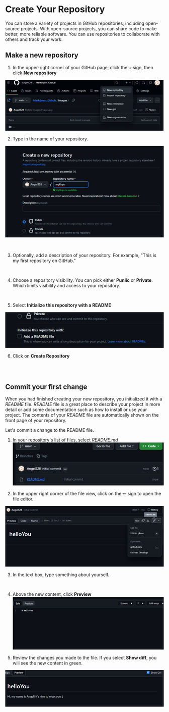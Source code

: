 # Create Your Repository 

You can store a variety of projects in GitHub repositories, including open-source projects. With open-source projects, you can share code to make better, more reliable software. You can use repositories to collaborate with others and track your work. 

## Make a new repository 

1. In the upper-right corner of your GitHub page, click the + sign, then click **New repository** 

![](https://github.com/AngelS28/Markdown_Github/blob/main/Images/newRepo.png)

2. Type in the name of your repository.

![](https://github.com/AngelS28/Markdown_Github/blob/main/Images/nameRepo.png)

<br />

3. Optionally, add a description of your repository. For example, "This is my first repository on GitHub."
<br />

4. Choose a repository visibility. You can pick either **Punlic** or **Private**. Which limits visibility and access to your repository. <br />
<br />

5. Select **Initialize this repository with a README** 

![](https://github.com/AngelS28/Markdown_Github/blob/main/Images/README.png)

6. Click on **Create Repository**
<br />
<br />

## Commit your first change 

When you had finished creating your new repository, you initialized it with a *README* file. *README* file is a great place to describe your project in more detail or add some documentation such as how to install or use your project. The contents of your *README* file are automatically shown on the front page of your repository.
<br />

Let's commit a change to the README file. 
<br />

1. In your repository's list of files, select *README.md*
  ![](https://github.com/AngelS28/Markdown_Github/blob/main/Images/viewReadme.png)


2. In the upper right corner of the file view, click on the  ✏ sign to open the file editor.

![](https://github.com/AngelS28/Markdown_Github/blob/main/Images/editReadme.png)

3. In the text box, type something about yourself.
<br />

4. Above the new content, click **Preview**
![](https://github.com/AngelS28/Markdown_Github/blob/main/Images/preview.png)

5. Review the changes you made to the file. If you select **Show diff**, you will see the new content in green.

![](https://github.com/AngelS28/Markdown_Github/blob/main/Images/editPreview.png)

 

